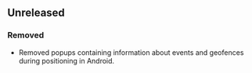 ## Unreleased

### Removed
* Removed popups containing information about events and geofences during positioning in Android.
